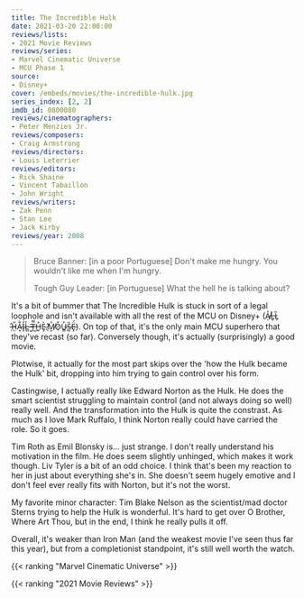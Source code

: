```yaml
---
title: The Incredible Hulk
date: 2021-03-20 22:00:00
reviews/lists:
- 2021 Movie Reviews
reviews/series:
- Marvel Cinematic Universe
- MCU Phase 1
source:
- Disney+
cover: /embeds/movies/the-incredible-hulk.jpg
series_index: [2, 2]
imdb_id: 0800080
reviews/cinematographers:
- Peter Menzies Jr.
reviews/composers:
- Craig Armstrong
reviews/directors:
- Louis Leterrier
reviews/editors:
- Rick Shaine
- Vincent Tabaillon
- John Wright
reviews/writers:
- Zak Penn
- Stan Lee
- Jack Kirby
reviews/year: 2008
---
```

> Bruce Banner: [in a poor Portuguese] Don't make me hungry. You wouldn't like me when I'm hungry.
> 
> Tough Guy Leader: [in Portuguese] What the hell he is talking about?

It's a bit of bummer that The Incredible Hulk is stuck in sort of a legal loophole and isn't available with all the rest of the MCU on Disney+ (A̸̜̓L̶̬̽L̷̗̋ ̵̦̂Ĥ̴̖A̵͓͋I̴̝̓L̵̺̓ ̶͖̄T̶̿͜H̶̬̊È̷̡ ̸̜̋M̸̮̔O̷̜͒U̶͇̓S̵̺̏Ë̵̝́). On top of that, it's the only main MCU superhero that they've recast (so far). Conversely though, it's actually (surprisingly) a good movie. 

<!--more-->

Plotwise, it actually for the most part skips over the 'how the Hulk became the Hulk' bit, dropping into him trying to gain control over his form. 

Castingwise, I actually really like Edward Norton as the Hulk. He does the smart scientist struggling to maintain control (and not always doing so well) really well. And the transformation into the Hulk is quite the constrast. As much as I love Mark Ruffalo, I think Norton really could have carried the role. So it goes. 

Tim Roth as Emil Blonsky is... just strange. I don't really understand his motivation in the film. He does seem slightly unhinged, which makes it work though. Liv Tyler is a bit of an odd choice. I think that's been my reaction to her in just about everything she's in. She doesn't seem hugely emotive and I don't feel ever really fits with Norton, but it's not the worst.  

My favorite minor character: Tim Blake Nelson as the scientist/mad doctor Sterns trying to help the Hulk is wonderful. It's hard to get over O Brother, Where Art Thou, but in the end, I think he really pulls it off. 

Overall, it's weaker than Iron Man (and the weakest movie I've seen thus far this year), but from a completionist standpoint, it's still well worth the watch. 

{{< ranking "Marvel Cinematic Universe" >}}

{{< ranking "2021 Movie Reviews" >}}